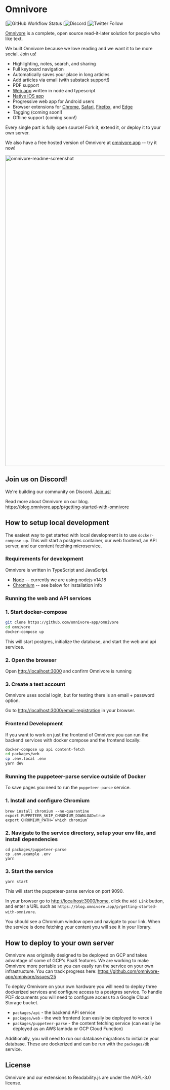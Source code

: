 # Omnivore

[![GitHub Workflow Status](https://img.shields.io/github/workflow/status/omnivore-app/omnivore/Run%20tests?style=for-the-badge)
[![Discord](https://img.shields.io/discord/844965259462311966?style=for-the-badge)
[![Twitter Follow](https://img.shields.io/twitter/follow/omnivoreapp?style=for-the-badge)

[Omnivore](https://omnivore.app) is a complete, open source read-it-later solution for people who like text.

We built Omnivore because we love reading and we want it to be more social. Join us!

- Highlighting, notes, search, and sharing
- Full keyboard navigation
- Automatically saves your place in long articles
- Add articles via email (with substack support!)
- PDF support
- [Web app](https://omnivore.app/) written in node and typescript
- [Native iOS app](https://omnivore.app/install/ios)
- Progressive web app for Android users
- Browser extensions for [Chrome](https://omnivore.app/install/chrome), [Safari](https://omnivore.app/install/safari), [Firefox](https://omnivore.app/install/firefox), and [Edge](https://omnivore.app/install/edge)
- Tagging (coming soon!)
- Offline support (coming soon!)

Every single part is fully open source! Fork it, extend it, or deploy it to your own server.

We also have a free hosted version of Omnivore at [omnivore.app](https://omnivore.app/) -- try it now!

<img width="981" alt="omnivore-readme-screenshot" src="https://user-images.githubusercontent.com/75189/153696698-9e4f1bdd-5954-465b-8ab0-b4eacc60f779.png">

## Join us on Discord!

We're building our community on Discord. [Join us!](https://discord.gg/nyqRrjujNe)

Read more about Omnivore on our blog. <https://blog.omnivore.app/p/getting-started-with-omnivore>

## How to setup local development

The easiest way to get started with local development is to use `docker-compose up`. This will start a postgres container, our web frontend, an API server, and our content fetching microservice.

### Requirements for development

Omnivore is written in TypeScript and JavaScript.

* [Node](https://nodejs.org/) -- currently we are using nodejs v14.18
* [Chromium](https://www.chromium.org/chromium-projects/) -- see below for installation info

###  Running the web and API services

### 1. Start docker-compose

```bash
git clone https://github.com/omnivore-app/omnivore
cd omnivore
docker-compose up
```
This will start postgres, initialize the database, and start the web and api services.

### 2. Open the browser

Open <http://localhost:3000> and confirm Omnivore is running

### 3. Create a test account

Omnivore uses social login, but for testing there is an email + password
option.

Go to <http://localhost:3000/email-registration> in your browser.


### Frontend Development

If you want to work on just the frontend of Omnivore you can run the backend services
with docker compose and the frontend locally:

```bash
docker-compose up api content-fetch
cd packages/web
cp .env.local .env
yarn dev
```

### Running the puppeteer-parse service outside of Docker

To save pages you need to run the `puppeteer-parse` service.

### 1. Install and configure Chromium

```
brew install chromium --no-quarantine
export PUPPETEER_SKIP_CHROMIUM_DOWNLOAD=true
export CHROMIUM_PATH=`which chromium`
```

### 2. Navigate to the service directory, setup your env file, and install dependencies

```
cd packages/puppeteer-parse
cp .env.example .env
yarn
```

### 3. Start the service

```
yarn start
```

This will start the puppeteer-parse service on port 9090.

In your browser go to <http://localhost:3000/home>, click the `Add Link` button,
and enter a URL such as `https://blog.omnivore.app/p/getting-started-with-omnivore`.

You should see a Chromium window open and navigate to your link. When the service
is done fetching your content you will see it in your library.


## How to deploy to your own server

Omnivore was originally designed to be deployed on GCP and takes advantage
of some of GCP's PaaS features. We are working to make Omnivore more portable
so you can easily run the service on your own infrastructure. You can track
progress here: https://github.com/omnivore-app/omnivore/issues/25

To deploy Omnivore on your own hardware you will need to deploy three
dockerized services and configure access to a postgres service. To handle
PDF documents you will need to configure access to a Google Cloud Storage
bucket.

- `packages/api` - the backend API service
- `packages/web` - the web frontend (can easily be deployed to vercel)
- `packages/puppeteer-parse` - the content fetching service (can easily
be deployed as an AWS lambda or GCP Cloud Function)

Additionally, you will need to run our database migrations to initialize
your database. These are dockerized and can be run with the
`packages/db` service.

## License

Omnivore and our extensions to Readability.js are under the AGPL-3.0 license.

